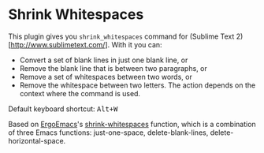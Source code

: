 # Shrink Whitespaces

This plugin gives you `shrink_whitespaces` command for (Sublime Text 2)[http://www.sublimetext.com/]. With it you can:
* Convert a set of blank lines in just one blank line, or
* Remove the blank line that is between two paragraphs, or
* Remove a set of whitespaces between two words, or
* Remove the whitespace between two letters.
The action depends on the context where the command is used.

Default keyboard shortcut: <kbd>Alt+W</kbd>

Based on [ErgoEmacs](http://www.ergoemacs.org/)'s [shrink-whitespaces](http://code.google.com/p/ergoemacs/issues/detail?id=13) function, which is a combination of three Emacs functions: just-one-space, delete-blank-lines, delete-horizontal-space.
